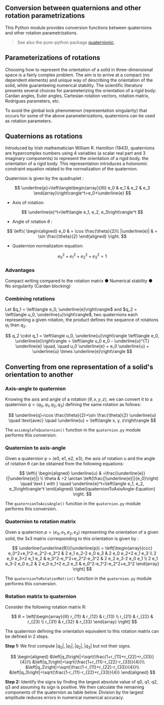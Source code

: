 ## Conversion between quaternions and other rotation parametrizations
This Python module provides conversion functions between quaternions and other rotation parametrizations.
> See also the pure-python package [quaternionic](https://github.com/moble/quaternionic).

## Parameterizations of rotations
Choosing how to represent the orientation of a solid in three-dimensional space is a fairly complex problem. The aim is to arrive at a compact (no dependent elements) and unique way of describing the orientation of the solid, while guaranteeing numerical stability. The scientific literature presents several choices for parameterizing the orientation of a rigid body: Cardan angles, Euler angles, Cartesian rotation vectors, rotation matrix, Rodrigues parameters, etc.

To avoid the gimbal lock phenomenon (representation singularity) that occurs for some of the above parameterizations, quaternions can be used as rotation parameters.

## Quaternions as rotations
Introduced by Irish mathematician William R. Hamilton (1843), quaternions are hypercomplex numbers using 4 variables (a scalar real part and 3 imaginary components) to represent the orientation of a rigid body.
the orientation of a rigid body. This representation introduces a holonomic constraint equation related to the normalization of the quaternion.

Quaternion is given by the quadruplet :

$$
\underline{p}=\left\langle\begin{array}{llll} e_0 & e_1 & e_2 & e_3 \end{array}\right\rangle^t=e_0+\underline{e}
$$

- Axis of rotation:

$$
\underline{e}^t=\left\langle e_1, e_2, e_3\right\rangle^t
$$

- Angle of rotation $\theta$ :
  
$$
\left\{
    \begin{aligned}
        e_0 & = \cos \frac{\theta}{2}\\
        |\underline{e}| & = \sin \frac{\theta}{2}
    \end{aligned}
    \right.
$$

- Quaternion normalization equation:

$$
    e_0^2+e_1^2+e_2^2+e_3^2=1
$$

### Advantages
Compact writing compared to the rotation matrix ● Numerical stability ● No singularity (Cardan blocking)

### Combining rotations
Let $q_1 = \left\langle e_0, \underline{e}\right\rangle$ and $q_2 = \left\langle u_0, \underline{u}\right\rangle$, two quaternions each representing a given rotation, the product defines the sequence of rotations $q_1$ then $q_2$.

$$
q_2 \cdot q_1 = \left\langle u_0, \underline{u}\right\rangle \left\langle e_0, \underline{e}\right\rangle = \left\langle u_0 e_0 - \underline{u}^{T} \underline{e} \quad, \quad u_0 \underline{e} + e_0 \underline{u} + \underline{u} \times \underline{e}\right\rangle
$$

## Converting from one representation of a solid's orientation to another
### Axis-angle to quaternion 
Knowing the axis and angle of a rotation $\left\langle \theta, x, y, z\right\rangle$, we can convert it to a quaternion $q = \left\langle q_0, q_1, q_2, q_3\right\rangle$ defining the same rotation as follows:

$$
\underline{q}=\cos \frac{\theta}{2}+\sin \frac{\theta}{2} \underline{u} \quad \text{avec}  \quad \underline{u} = \left\langle x, y, z\right\rangle 
$$

The `axisAngleToQuaternion()` function in the `quaternion.py` module performs this conversion.

### Quaternion to axis-angle 
Given a quaternion p = ⟨e0, e1, e2, e3⟩, the axis of rotation u and the angle of rotation θ can be obtained from the following equations:

$$
\left\{
        \begin{aligned}
                \underline{u} & =\frac{\underline{e}}{|\underline{e}|} \\
                \theta & =2 \arctan \left(\frac{|\underline{e}|}{e_0}\right) \quad \text { with } \quad \underline{e}^t=\left\langle e_1, e_2, e_3\right\rangle^t 
        \end{aligned}
        \label{quaternionToAxisAngle-Equation}
\right.
$$

The `quaternionToAxisAngle()` function in the `quaternion.py` module performs this conversion.

### Quaternion to rotation matrix 
Given a quaternion $p = \left\langle e_0, e_1, e_2, e_3\right\rangle$ representing the orientation of a given solid, the 3x3 matrix corresponding to this orientation is given by :

$$
\underline{\underline{R}}(\underline{p})
    =
\left[\begin{array}{ccc}
        e_0^2+e_1^2-e_2^2-e_3^2 & 2 e_1 e_2-2 e_0 e_3 & 2 e_0 e_2+2 e_1 e_3 \\
        2 e_0 e_3+2 e_1 e_2 & e_0^2-e_1^2+e_2^2-e_3^2 & 2 e_2 e_3-2 e_0 e_1 \\
        2 e_1 e_3-2 e_0 e_2 & 2 e_0 e_1+2 e_2 e_3 & e_0^2-e_1^2-e_2^2+e_3^2
        \end{array}
\right]
$$

The `quaternionToRotationMatrix()` function in the `quaternion.py` module performs this conversion.

### Rotation matrix to quaternion 
Consider the following rotation matrix R:

$$
R
    =
\left[\begin{array}{lll}
        r_{11} & r_{12} & r_{13} \\
        r_{21} & r_{22} & r_{23} \\
        r_{31} & r_{32} & r_{33}
    \end{array}
\right]
$$

The quaternion defining the orientation equivalent to this rotation matrix can be defined in 2 steps.

**Step 1:** We first compute $\left|q_0\right|, \left|q_1\right|, \left|q_2\right|, \left|q_3\right|$ but not their signs.

$$
\begin{aligned}
        &\left|q_0\right|=\sqrt{\frac{1+r_{11}+r_{22}+r_{33}}{4}}\\
        &\left|q_1\right|=\sqrt{\frac{1+r_{11}-r_{22}-r_{33}}{4}}\\
        &\left|q_2\right|=\sqrt{\frac{1-r_{11}+r_{22}-r_{33}}{4}}\\
        &\left|q_3\right|=\sqrt{\frac{1-r_{11}-r_{22}+r_{33}}{4}}
\end{aligned}
$$

**Step 2:** Identify the signs by finding the largest absolute value of q0, q1, q2, q3 and assuming its sign is positive. We then calculate the remaining components of the quaternion as table below. Division by the largest amplitude reduces errors in numerical numerical accuracy.






















